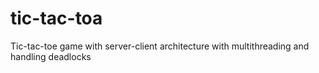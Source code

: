 # tic-tac-toa
Tic-tac-toe game with server-client architecture with multithreading and handling deadlocks

